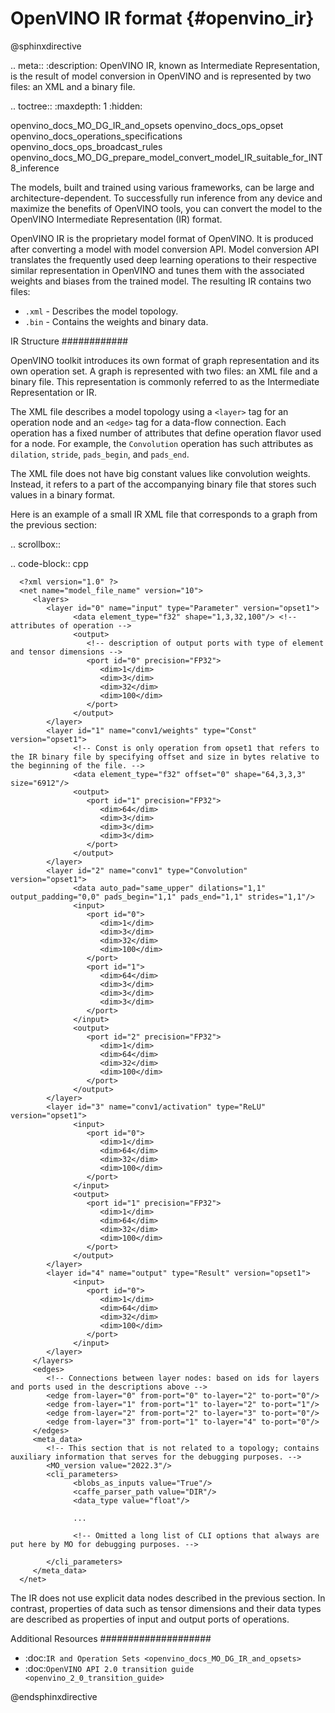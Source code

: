 # OpenVINO IR format {#openvino_ir}

@sphinxdirective

.. meta::
  :description: OpenVINO IR, known as Intermediate Representation, is the result 
                of model conversion in OpenVINO and is represented by two files: 
                an XML and a binary file.

.. toctree::
   :maxdepth: 1
   :hidden:

   openvino_docs_MO_DG_IR_and_opsets
   openvino_docs_ops_opset
   openvino_docs_operations_specifications
   openvino_docs_ops_broadcast_rules
   openvino_docs_MO_DG_prepare_model_convert_model_IR_suitable_for_INT8_inference

The models, built and trained using various frameworks, can be large and architecture-dependent. To successfully run inference from any device and maximize the benefits of OpenVINO tools, you can convert the model to the OpenVINO Intermediate Representation (IR) format. 

OpenVINO IR is the proprietary model format of OpenVINO. It is produced after converting a model with model conversion API. Model conversion API translates the frequently used deep learning operations to their respective similar representation in OpenVINO and tunes them with the associated weights and biases from the trained model. The resulting IR contains two files:

* ``.xml`` - Describes the model topology.
* ``.bin`` - Contains the weights and binary data.

IR Structure
############

OpenVINO toolkit introduces its own format of graph representation and its own operation set. A graph is represented with two files: an XML file and a binary file. This representation is commonly referred to as the Intermediate Representation or IR.

The XML file describes a model topology using a ``<layer>`` tag for an operation node and an ``<edge>`` tag for a data-flow connection.
Each operation has a fixed number of attributes that define operation flavor used for a node.
For example, the `Convolution` operation has such attributes as ``dilation``, ``stride``, ``pads_begin``, and ``pads_end``.

The XML file does not have big constant values like convolution weights.
Instead, it refers to a part of the accompanying binary file that stores such values in a binary format.

Here is an example of a small IR XML file that corresponds to a graph from the previous section:

.. scrollbox::   

   .. code-block:: cpp

      <?xml version="1.0" ?>
      <net name="model_file_name" version="10">
         <layers>
            <layer id="0" name="input" type="Parameter" version="opset1">
                  <data element_type="f32" shape="1,3,32,100"/> <!-- attributes of operation -->
                  <output>
                     <!-- description of output ports with type of element and tensor dimensions -->
                     <port id="0" precision="FP32">
                        <dim>1</dim>
                        <dim>3</dim>
                        <dim>32</dim>
                        <dim>100</dim>
                     </port>
                  </output>
            </layer>
            <layer id="1" name="conv1/weights" type="Const" version="opset1">
                  <!-- Const is only operation from opset1 that refers to the IR binary file by specifying offset and size in bytes relative to the beginning of the file. -->
                  <data element_type="f32" offset="0" shape="64,3,3,3" size="6912"/>
                  <output>
                     <port id="1" precision="FP32">
                        <dim>64</dim>
                        <dim>3</dim>
                        <dim>3</dim>
                        <dim>3</dim>
                     </port>
                  </output>
            </layer>
            <layer id="2" name="conv1" type="Convolution" version="opset1">
                  <data auto_pad="same_upper" dilations="1,1" output_padding="0,0" pads_begin="1,1" pads_end="1,1" strides="1,1"/>
                  <input>
                     <port id="0">
                        <dim>1</dim>
                        <dim>3</dim>
                        <dim>32</dim>
                        <dim>100</dim>
                     </port>
                     <port id="1">
                        <dim>64</dim>
                        <dim>3</dim>
                        <dim>3</dim>
                        <dim>3</dim>
                     </port>
                  </input>
                  <output>
                     <port id="2" precision="FP32">
                        <dim>1</dim>
                        <dim>64</dim>
                        <dim>32</dim>
                        <dim>100</dim>
                     </port>
                  </output>
            </layer>
            <layer id="3" name="conv1/activation" type="ReLU" version="opset1">
                  <input>
                     <port id="0">
                        <dim>1</dim>
                        <dim>64</dim>
                        <dim>32</dim>
                        <dim>100</dim>
                     </port>
                  </input>
                  <output>
                     <port id="1" precision="FP32">
                        <dim>1</dim>
                        <dim>64</dim>
                        <dim>32</dim>
                        <dim>100</dim>
                     </port>
                  </output>
            </layer>
            <layer id="4" name="output" type="Result" version="opset1">
                  <input>
                     <port id="0">
                        <dim>1</dim>
                        <dim>64</dim>
                        <dim>32</dim>
                        <dim>100</dim>
                     </port>
                  </input>
            </layer>
         </layers>
         <edges>
            <!-- Connections between layer nodes: based on ids for layers and ports used in the descriptions above -->
            <edge from-layer="0" from-port="0" to-layer="2" to-port="0"/>
            <edge from-layer="1" from-port="1" to-layer="2" to-port="1"/>
            <edge from-layer="2" from-port="2" to-layer="3" to-port="0"/>
            <edge from-layer="3" from-port="1" to-layer="4" to-port="0"/>
         </edges>
         <meta_data>
            <!-- This section that is not related to a topology; contains auxiliary information that serves for the debugging purposes. -->
            <MO_version value="2022.3"/>
            <cli_parameters>
                  <blobs_as_inputs value="True"/>
                  <caffe_parser_path value="DIR"/>
                  <data_type value="float"/>

                  ...

                  <!-- Omitted a long list of CLI options that always are put here by MO for debugging purposes. -->

            </cli_parameters>
         </meta_data>
      </net>

The IR does not use explicit data nodes described in the previous section. In contrast, properties of data such as tensor dimensions and their data types are described as properties of input and output ports of operations. 

Additional Resources
####################

* :doc:`IR and Operation Sets <openvino_docs_MO_DG_IR_and_opsets>`
* :doc:`OpenVINO API 2.0 transition guide <openvino_2_0_transition_guide>`

@endsphinxdirective
